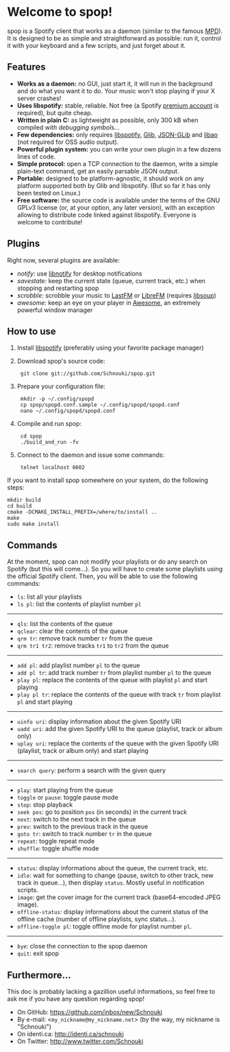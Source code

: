 # Welcome to spop!

spop is a Spotify client that works as a daemon (similar to the famous [MPD][]).
It is designed to be as simple and straightforward as possible: run it, control
it with your keyboard and a few scripts, and just forget about it.

## Features
- **Works as a daemon:** no GUI, just start it, it will run in the background and do
  what you want it to do. Your music won't stop playing if your X server crashes!
- **Uses libspotify:** stable, reliable. Not free (a Spotify [premium account][]
  is required), but quite cheap.
- **Written in plain C:** as lightweight as possible, only 300 kB when compiled
  *with debugging symbols*...
- **Few dependencies:** only requires [libspotify][], [Glib][], [JSON-GLib][]
  and [libao][] (not required for OSS audio output).
- **Powerful plugin system:** you can write your own plugin in a few dozens
  lines of code.
- **Simple protocol:** open a TCP connection to the daemon, write a simple
  plain-text command, get an easily parsable JSON output.
- **Portable:** designed to be platform-agnostic, it should work on any platform
  supported both by Glib and libspotify. (But so far it has only been tested on
  Linux.)
- **Free software:** the source code is available under the terms of the GNU
  GPLv3 license (or, at your option, any later version), with an exception
  allowing to distribute code linked against libspotify. Everyone is welcome to
  contribute!

## Plugins
Right now, several plugins are available:

- *notify:* use [libnotify][] for desktop notifications
- *savestate:* keep the current state (queue, current track, etc.) when stopping
  and restarting spop
- *scrobble:* scrobble your music to [LastFM][] or [LibreFM][] (requires [libsoup][])
- *awesome:* keep an eye on your player in [Awesome][], an extremely powerful
  window manager

## How to use
1. Install [libspotify][] (preferably using your favorite package manager)
2. Download spop's source code:

        git clone git://github.com/Schnouki/spop.git
        
3. Prepare your configuration file:

        mkdir -p ~/.config/spopd
        cp spop/spopd.conf.sample ~/.config/spopd/spopd.conf
        nano ~/.config/spopd/spopd.conf
        
3. Compile and run spop:

        cd spop
        ./build_and_run -fv
        
4. Connect to the daemon and issue some commands:

        telnet localhost 6602

If you want to install spop somewhere on your system, do the following steps:

    mkdir build
    cd build
    cmake -DCMAKE_INSTALL_PREFIX=/where/to/install ..
    make
    sudo make install

## Commands
At the moment, spop can not modify your playlists or do any search on Spotify
(but this will come...). So you will have to create some playlists using the
official Spotify client. Then, you will be able to use the following commands:

- `ls`: list all your playlists
- `ls pl`: list the contents of playlist number `pl`

---

- `qls`: list the contents of the queue
- `qclear`: clear the contents of the queue
- `qrm tr`: remove track number `tr` from the queue
- `qrm tr1 tr2`: remove tracks `tr1` to `tr2` from the queue

---

- `add pl`: add playlist number `pl` to the queue
- `add pl tr`: add track number `tr` from playlist number `pl` to the queue
- `play pl`: replace the contents of the queue with playlist `pl` and start
  playing
- `play pl tr`: replace the contents of the queue with track `tr` from playlist
  `pl` and start playing

---

- `uinfo uri`: display information about the given Spotify URI
- `uadd uri`: add the given Spotify URI to the queue (playlist, track or album
  only)
- `uplay uri`: replace the contents of the queue with the given Spotify URI
  (playlist, track or album only) and start playing

---

- `search query`: perform a search with the given query

---

- `play`: start playing from the queue
- `toggle` or `pause`: toggle pause mode
- `stop`: stop playback
- `seek pos`: go to position `pos` (in seconds) in the current track
- `next`: switch to the next track in the queue
- `prev`: switch to the previous track in the queue
- `goto tr`: switch to track number `tr` in the queue
- `repeat`: toggle repeat mode
- `shuffle`: toggle shuffle mode

---

- `status`: display informations about the queue, the current track, etc.
- `idle`: wait for something to change (pause, switch to other track, new track
  in queue...), then display `status`. Mostly useful in notification scripts.
- `image`: get the cover image for the current track (base64-encoded JPEG image).
- `offline-status`: display informations about the current status of the offline
  cache (number of offline playlists, sync status...).
- `offline-toggle pl`: toggle offline mode for playlist number `pl`.

---

- `bye`: close the connection to the spop daemon
- `quit`: exit spop

## Furthermore...

This doc is probably lacking a gazillion useful informations, so feel free to
ask me if you have any question regarding spop!

- On GitHub: <https://github.com/inbox/new/Schnouki>
- By e-mail: <`my_nickname@my_nickname.net`> (by the way, my nickname
  is "Schnouki")
- On identi.ca: <http://identi.ca/schnouki>
- On Twitter: <http://www.twitter.com/Schnouki>

[Awesome]: http://awesome.naquadah.org/
[Glib]: http://library.gnome.org/devel/glib/
[JSON-GLib]: http://live.gnome.org/JsonGlib
[libspotify]: http://developer.spotify.com/en/libspotify/overview/
[libao]: http://www.xiph.org/ao/
[libnotify]: http://library.gnome.org/devel/libnotify/
[LastFM]: http://www.last.fm/
[LibreFM]: http://libre.fm/
[libsoup]: http://live.gnome.org/LibSoup
[MPD]: http://mpd.wikia.com/
[premium account]: http://www.spotify.com/uk/get-spotify/overview/

